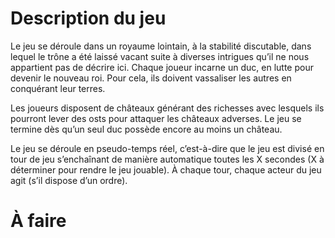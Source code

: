 # Description du jeu

Le jeu se déroule dans un royaume lointain, à la stabilité discutable, dans lequel le trône a été laissé vacant suite à diverses intrigues qu’il ne nous appartient pas de décrire ici. Chaque joueur incarne un duc, en lutte pour devenir le nouveau roi. Pour cela, ils doivent vassaliser les autres en conquérant leur terres.

Les joueurs disposent de châteaux générant des richesses avec lesquels ils pourront lever des osts pour attaquer les châteaux adverses. Le jeu se termine dès qu’un seul duc possède encore au moins un château.

Le jeu se déroule en pseudo-temps réel, c’est-à-dire que le jeu est divisé en tour de jeu s’enchaînant de manière automatique toutes les X secondes (X à déterminer pour rendre le jeu jouable). À chaque tour, chaque acteur du jeu agit (s’il dispose d’un ordre). 


# À faire 





